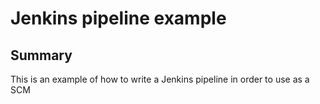 # Jenkins pipeline example
## Summary
This is an example of how to write a Jenkins pipeline in order to use as a SCM